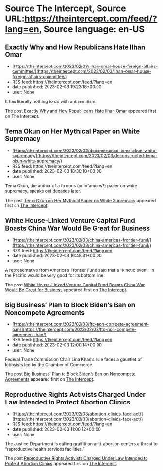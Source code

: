 # Source The Intercept, Source URL:https://theintercept.com/feed/?lang=en, Source language: en-US

## Exactly Why and How Republicans Hate Ilhan Omar
 - [https://theintercept.com/2023/02/03/ilhan-omar-house-foreign-affairs-committee/](https://theintercept.com/2023/02/03/ilhan-omar-house-foreign-affairs-committee/)
 - RSS feed: https://theintercept.com/feed/?lang=en
 - date published: 2023-02-03 19:23:18+00:00
 - user: None

<p>It has literally nothing to do with antisemitism.</p>
<p>The post <a href="https://theintercept.com/2023/02/03/ilhan-omar-house-foreign-affairs-committee/" rel="nofollow">Exactly Why and How Republicans Hate Ilhan Omar</a> appeared first on <a href="https://theintercept.com" rel="nofollow">The Intercept</a>.</p>

## Tema Okun on Her Mythical Paper on White Supremacy
 - [https://theintercept.com/2023/02/03/deconstructed-tema-okun-white-supremacy/](https://theintercept.com/2023/02/03/deconstructed-tema-okun-white-supremacy/)
 - RSS feed: https://theintercept.com/feed/?lang=en
 - date published: 2023-02-03 18:30:10+00:00
 - user: None

<p>Tema Okun, the author of a famous (or infamous?) paper on white supremacy, speaks out decades later.</p>
<p>The post <a href="https://theintercept.com/2023/02/03/deconstructed-tema-okun-white-supremacy/" rel="nofollow">Tema Okun on Her Mythical Paper on White Supremacy</a> appeared first on <a href="https://theintercept.com" rel="nofollow">The Intercept</a>.</p>

## White House-Linked Venture Capital Fund Boasts China War Would Be Great for Business
 - [https://theintercept.com/2023/02/03/china-americas-frontier-fund/](https://theintercept.com/2023/02/03/china-americas-frontier-fund/)
 - RSS feed: https://theintercept.com/feed/?lang=en
 - date published: 2023-02-03 16:48:31+00:00
 - user: None

<p>A representative from America’s Frontier Fund said that a “kinetic event” in the Pacific would be very good for its bottom line.</p>
<p>The post <a href="https://theintercept.com/2023/02/03/china-americas-frontier-fund/" rel="nofollow">White House-Linked Venture Capital Fund Boasts China War Would Be Great for Business</a> appeared first on <a href="https://theintercept.com" rel="nofollow">The Intercept</a>.</p>

## Big Business’ Plan to Block Biden’s Ban on Noncompete Agreements
 - [https://theintercept.com/2023/02/03/ftc-non-compete-agreement-ban/](https://theintercept.com/2023/02/03/ftc-non-compete-agreement-ban/)
 - RSS feed: https://theintercept.com/feed/?lang=en
 - date published: 2023-02-03 12:00:14+00:00
 - user: None

<p>Federal Trade Commission Chair Lina Khan’s rule faces a gauntlet of lobbyists led by the Chamber of Commerce.</p>
<p>The post <a href="https://theintercept.com/2023/02/03/ftc-non-compete-agreement-ban/" rel="nofollow">Big Business’ Plan to Block Biden’s Ban on Noncompete Agreements</a> appeared first on <a href="https://theintercept.com" rel="nofollow">The Intercept</a>.</p>

## Reproductive Rights Activists Charged Under Law Intended to Protect Abortion Clinics
 - [https://theintercept.com/2023/02/03/abortion-clinics-face-act/](https://theintercept.com/2023/02/03/abortion-clinics-face-act/)
 - RSS feed: https://theintercept.com/feed/?lang=en
 - date published: 2023-02-03 11:00:12+00:00
 - user: None

<p>The Justice Department is calling graffiti on anti-abortion centers a threat to “reproductive health services facilities.” </p>
<p>The post <a href="https://theintercept.com/2023/02/03/abortion-clinics-face-act/" rel="nofollow">Reproductive Rights Activists Charged Under Law Intended to Protect Abortion Clinics</a> appeared first on <a href="https://theintercept.com" rel="nofollow">The Intercept</a>.</p>
